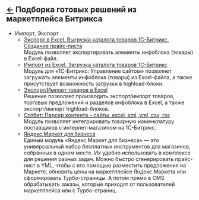 [&larr;](readme.md "1С-Битрикс") Подборка готовых решений из маркетплейса Битрикса
----------------------------------------------------------------------------------

- Импорт, Экспорт
    - [Экспорт в Excel. Выгрузка каталога товаров 1С-Битрикс. Создание прайс-листа](http://marketplace.1c-bitrix.ru/solutions/kda.exportexcel/)  
    Модуль позволяет экспортировать элементы инфоблока (товары) в Excel-файл.
    - [Импорт из Excel. Загрузка каталога товаров 1С-Битрикс](http://marketplace.1c-bitrix.ru/solutions/kda.importexcel/)  
    Модуль для «1С-Битрикс: Управление сайтом» позволяет загружать элементы инфоблока (товары) из Excel-файла, а также присутствует возможность загрузки в highload-блоки.
    - [Экспорт/Импорт товаров в Excel](http://marketplace.1c-bitrix.ru/solutions/esol.importexportexcel/)  
    Решение позволяет производить экспорт/импорт товаров, торговых предложений и разделов инфоблока в Excel, а также экспорт/импорт highload-блоков.
    - [Сотбит: Парсер контента – сайты, excel, xml, yml, csv, rss](https://marketplace.1c-bitrix.ru/solutions/shs.parser/)  
    Модуль позволяет интегрировать товарную номенклатуру поставщиков с интернет-магазином на 1С-Битрикс.
    - [Яндекс.Маркет для бизнеса](http://marketplace.1c-bitrix.ru/solutions/yandex.market/)  
    Единый модуль «Яндекс.Маркет для бизнеса» — это универсальный набор бесплатных инструментов для магазинов, собранных в одном месте. Их удобно использовать в комплексе для решения разных задач. Можно быстро сгенерировать прайс-лист в YML, чтобы с его помощью разместить предложения на Маркете, обновить цены на маркетплейсе Яндекс.Маркета или сформировать Турбо-страницы. А потом прямо в CMS обрабатывать заказы, которые приходят от пользователей маркетплейса или с Турбо-страниц.